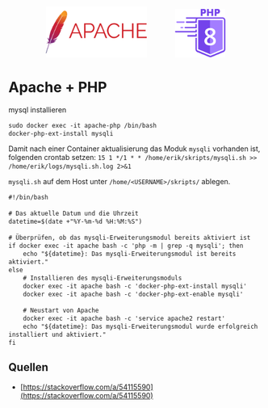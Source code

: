 <p align="center">
<a href="https://hub.docker.com/_/httpd"><img src="media/apache.png" width="200"><img style="margin-left:4em" src="media/php.png" width="100"></a><br/>
</p>

# Apache + PHP
mysql installieren

```shell
sudo docker exec -it apache-php /bin/bash
docker-php-ext-install mysqli
```

Damit nach einer Container aktualisierung das Moduk `mysqli` vorhanden ist, folgenden crontab setzen:
```15 1 */1 * * /home/erik/skripts/mysqli.sh >> /home/erik/logs/mysqli.sh.log 2>&1```

`mysqli.sh` auf dem Host unter `/home/<USERNAME>/skripts/` ablegen. 
```shell
#!/bin/bash

# Das aktuelle Datum und die Uhrzeit
datetime=$(date +"%Y-%m-%d %H:%M:%S")

# Überprüfen, ob das mysqli-Erweiterungsmodul bereits aktiviert ist
if docker exec -it apache bash -c 'php -m | grep -q mysqli'; then
    echo "${datetime}: Das mysqli-Erweiterungsmodul ist bereits aktiviert."
else
    # Installieren des mysqli-Erweiterungsmoduls
    docker exec -it apache bash -c 'docker-php-ext-install mysqli'
    docker exec -it apache bash -c 'docker-php-ext-enable mysqli'

    # Neustart von Apache
    docker exec -it apache bash -c 'service apache2 restart'
    echo "${datetime}: Das mysqli-Erweiterungsmodul wurde erfolgreich installiert und aktiviert."
fi

```


## Quellen
* [https://stackoverflow.com/a/54115590](https://stackoverflow.com/a/54115590)